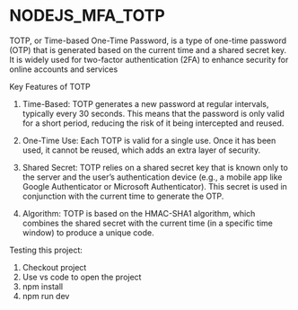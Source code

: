# NODEJS_MFA_TOTP
TOTP, or Time-based One-Time Password, is a type of one-time password (OTP) that is generated based on the current time and a shared secret key. It is widely used for two-factor authentication (2FA) to enhance security for online accounts and services

Key Features of TOTP
1. Time-Based: TOTP generates a new password at regular intervals, typically every 30 seconds. This means that the password is only valid for a short period, reducing the risk of it being intercepted and reused.

2. One-Time Use: Each TOTP is valid for a single use. Once it has been used, it cannot be reused, which adds an extra layer of security.

3. Shared Secret: TOTP relies on a shared secret key that is known only to the server and the user’s authentication device (e.g., a mobile app like Google Authenticator or Microsoft Authenticator). This secret is used in conjunction with the current time to generate the OTP.

4. Algorithm: TOTP is based on the HMAC-SHA1 algorithm, which combines the shared secret with the current time (in a specific time window) to produce a unique code.


Testing this project:

1. Checkout project
2. Use vs code to open the project
3. npm install
4. npm run dev
